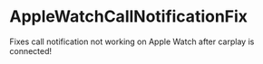 # AppleWatchCallNotificationFix
 Fixes call notification not working on Apple Watch after carplay is connected!
